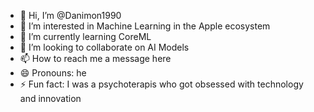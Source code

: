 - 👋 Hi, I’m @Danimon1990
- 👀 I’m interested in Machine Learning in the Apple ecosystem
- 🌱 I’m currently learning CoreML
- 💞️ I’m looking to collaborate on AI Models
- 📫 How to reach me a message here
- 😄 Pronouns: he
- ⚡ Fun fact: I was a psychoterapis who got obsessed with technology and innovation

<!---
Danimon1990/Danimon1990 is a ✨ special ✨ repository because its `README.md` (this file) appears on your GitHub profile.
You can click the Preview link to take a look at your changes.
--->
